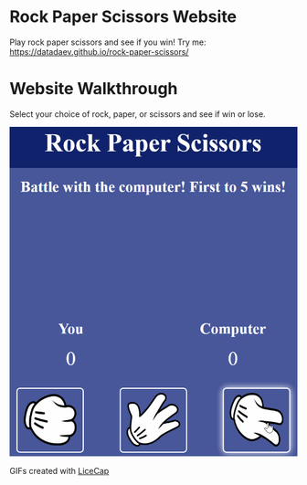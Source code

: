 # Rock Paper Scissors Website

Play rock paper scissors and see if you win!
Try me: https://datadaev.github.io/rock-paper-scissors/

# Website Walkthrough

Select your choice of rock, paper, or scissors and see if win or lose.

![Rock paper scissors demonstration](./Readme-gifs/rock-paper-scissors.gif)

GIFs created with [LiceCap](https://www.cockos.com/licecap/)

